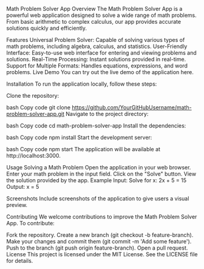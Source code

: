 Math Problem Solver App
Overview
The Math Problem Solver App is a powerful web application designed to solve a wide range of math problems. From basic arithmetic to complex calculus, our app provides accurate solutions quickly and efficiently.

Features
Universal Problem Solver: Capable of solving various types of math problems, including algebra, calculus, and statistics.
User-Friendly Interface: Easy-to-use web interface for entering and viewing problems and solutions.
Real-Time Processing: Instant solutions provided in real-time.
Support for Multiple Formats: Handles equations, expressions, and word problems.
Live Demo
You can try out the live demo of the application here.

Installation
To run the application locally, follow these steps:

Clone the repository:

bash
Copy code
git clone https://github.com/YourGitHubUsername/math-problem-solver-app.git
Navigate to the project directory:

bash
Copy code
cd math-problem-solver-app
Install the dependencies:

bash
Copy code
npm install
Start the development server:

bash
Copy code
npm start
The application will be available at http://localhost:3000.

Usage
Solving a Math Problem
Open the application in your web browser.
Enter your math problem in the input field.
Click on the "Solve" button.
View the solution provided by the app.
Example
Input: Solve for x: 2x + 5 = 15
Output: x = 5

Screenshots
Include screenshots of the application to give users a visual preview.



Contributing
We welcome contributions to improve the Math Problem Solver App. To contribute:

Fork the repository.
Create a new branch (git checkout -b feature-branch).
Make your changes and commit them (git commit -m 'Add some feature').
Push to the branch (git push origin feature-branch).
Open a pull request.
License
This project is licensed under the MIT License. See the LICENSE file for details.
